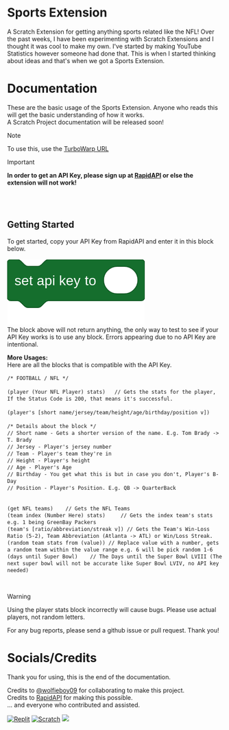 <!---- Are you trying to see something or what? Here's this cat---->
<!----
                            ╱|、
                          (˚ˎ 。7  
                           |、˜〵          
                          じしˍ,)ノ
---->

# Sports Extension
A Scratch Extension for getting anything sports related like the NFL!
Over the past weeks, I have been experimenting with Scratch Extensions and I thought it was cool to make my own. I've started by making YouTube Statistics however someone had done that. This is when I started thinking about ideas and that's when we got a Sports Extension.

# Documentation
These are the basic usage of the Sports Extension. Anyone who reads this will get the basic understanding of how it works.<br>
A Scratch Project documentation will be released soon!<br>

> [!note]
> To use this, use the [TurboWarp URL](https://turbowarp.org/editor?extension=https://radicalofficial.github.io/sports.js)

> [!important]
> **In order to get an API Key, please sign up at [RapidAPI](https://rapidapi.com) or else the extension will not work!**

<br><br>
## Getting Started
To get started, copy your API Key from RapidAPI and enter it in this block below.<br><br>
![](apikey.png)<br>
The block above will not return anything, the only way to test to see if your API Key works is to use any block. Errors appearing due to no API Key are intentional.

**More Usages:**<br>
Here are all the blocks that is compatible with the API Key.
```
/* FOOTBALL / NFL */

(player (Your NFL Player) stats)   // Gets the stats for the player, If the Status Code is 200, that means it's successful.

(player's [short name/jersey/team/height/age/birthday/position v])

/* Details about the block */
// Short name - Gets a shorter version of the name. E.g. Tom Brady -> T. Brady
// Jersey - Player's jersey number
// Team - Player's team they're in
// Height - Player's height
// Age - Player's Age
// Birthday - You get what this is but in case you don't, Player's B-Day
// Position - Player's Position. E.g. QB -> QuarterBack


(get NFL teams)    // Gets the NFL Teams
(team index (Number Here) stats)     // Gets the index team's stats e.g. 1 being GreenBay Packers
(team's [ratio/abbreviation/streak v]) // Gets the Team's Win-Loss Ratio (5-2), Team Abbreviation (Atlanta -> ATL) or Win/Loss Streak.
(random team stats from (value)) // Replace value with a number, gets a random team within the value range e.g. 6 will be pick random 1-6
(days until Super Bowl)    // The Days until the Super Bowl LVIII (The next super bowl will not be accurate like Super Bowl LVIV, no API key needed) 
```
<br>

> [!warning]
> Using the player stats block incorrectly will cause bugs. Please use actual players, not random letters.

For any bug reports, please send a github issue or pull request. Thank you!

# Socials/Credits
Thank you for using, this is the end of the documentation.

Credits to [@wolfieboy09](https://github.com/wolfieboy09) for collaborating to make this project.<br>
Credits to [RapidAPI](https://rapidapi.com) for making this possible.<br>
... and everyone who contributed and assisted.<br>

[![Replit](https://img.shields.io/badge/Replit-gray?style=for-the-badge&logo=replit&link=https://repl.it/@Knightbot63/)](https://repl.it/@Knightbot63/)
[![Scratch](https://img.shields.io/badge/Scratch-gray?style=for-the-badge&logo=scratch&link=https://scratch.mit.edu/users/Knightbot63/)](https://scratch.mit.edu/users/Knightbot63/)
[![](https://img.shields.io/badge/-Subscribe%20to%20Mrbeast-grey?style=for-the-badge&logo=youtube&link=https://youtube.com/@Mrbeast)](https://youtube.com/@Mrbeast)
